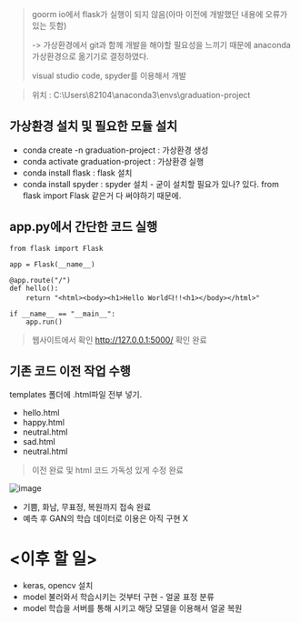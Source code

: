 > goorm io에서 flask가 실행이 되지 않음(아마 이전에 개발했던 내용에 오류가 있는 듯함)
> 
> -> 가상환경에서 git과 함께 개발을 해야할 필요성을 느끼기 때문에 anaconda 가상환경으로 옮기기로 결정하였다.
> 
> visual studio code, spyder를 이용해서 개발

> 위치 : C:\Users\82104\anaconda3\envs\graduation-project
## 가상환경 설치 및 필요한 모듈 설치

- conda create -n graduation-project : 가상환경 생성
- conda activate graduation-project : 가상환경 실행
- conda install flask : flask 설치
- conda install spyder : spyder 설치 - 굳이 설치할 필요가 있나? 있다. from flask import Flask 같은거 다 써야하기 때문에.

## app.py에서 간단한 코드 실행
```
from flask import Flask

app = Flask(__name__)

@app.route("/")
def hello():
    return "<html><body><h1>Hello World다!!<h1></body></html>"

if __name__ == "__main__":
    app.run()
```

> 웹사이트에서 확인
http://127.0.0.1:5000/
> 확인 완료

## 기존 코드 이전 작업 수행

templates 폴더에 .html파일 전부 넣기.
- hello.html
- happy.html
- neutral.html
- sad.html
- neutral.html

> 이전 완료 및 html 코드 가독성 있게 수정 완료

![image](https://user-images.githubusercontent.com/43158502/116242389-d419d200-a7a0-11eb-8a3c-6c96b4eea1c4.png)
- 기쁨, 화남, 무표정, 복원까지 접속 완료
- 예측 후 GAN의 학습 데이터로 이용은 아직 구현 X

# <이후 할 일>
- keras, opencv 설치
- model 불러와서 학습시키는 것부터 구현 - 얼굴 표정 분류
- model 학습을 서버를 통해 시키고 해당 모델을 이용해서 얼굴 복원



